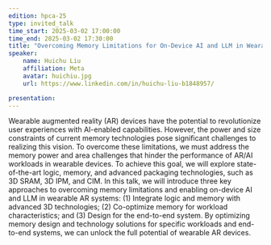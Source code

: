 ```yaml
---
edition: hpca-25
type: invited_talk
time_start: 2025-03-02 17:00:00
time_end: 2025-03-02 17:30:00
title: "Overcoming Memory Limitations for On-Device AI and LLM in Wearable Augmented Reality Systems"
speaker:
    name: Huichu Liu 
    affiliation: Meta
    avatar: huichiu.jpg  
    url: https://www.linkedin.com/in/huichu-liu-b1848957/

presentation: 
---
```

Wearable augmented reality (AR) devices have the potential to revolutionize user experiences with AI-enabled capabilities. However, the power and size constraints of current memory technologies pose significant challenges to realizing this vision. To overcome these limitations, we must address the memory power and area challenges that hinder the performance of AR/AI workloads in wearable devices. To achieve this goal, we will explore state-of-the-art logic, memory, and advanced packaging technologies, such as 3D SRAM, 3D IPM, and CIM. In this talk, we will introduce three key approaches to overcoming memory limitations and enabling on-device AI and LLM in wearable AR systems: (1) Integrate logic and memory with advanced 3D technologies; (2) Co-optimize memory for workload characteristics; and (3) Design for the end-to-end system. By optimizing memory design and technology solutions for specific workloads and end-to-end systems, we can unlock the full potential of wearable AR devices.
